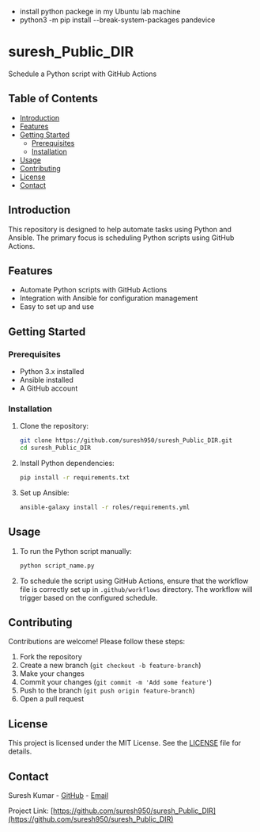 - install python packege in my Ubuntu lab machine
- python3 -m pip install --break-system-packages pandevice

# suresh_Public_DIR

Schedule a Python script with GitHub Actions

## Table of Contents
- [Introduction](#introduction)
- [Features](#features)
- [Getting Started](#getting-started)
  - [Prerequisites](#prerequisites)
  - [Installation](#installation)
- [Usage](#usage)
- [Contributing](#contributing)
- [License](#license)
- [Contact](#contact)

## Introduction
This repository is designed to help automate tasks using Python and Ansible. The primary focus is scheduling Python scripts using GitHub Actions.

## Features
- Automate Python scripts with GitHub Actions
- Integration with Ansible for configuration management
- Easy to set up and use

## Getting Started

### Prerequisites
- Python 3.x installed
- Ansible installed
- A GitHub account

### Installation
1. Clone the repository:
    ```sh
    git clone https://github.com/suresh950/suresh_Public_DIR.git
    cd suresh_Public_DIR
    ```

2. Install Python dependencies:
    ```sh
    pip install -r requirements.txt
    ```

3. Set up Ansible:
    ```sh
    ansible-galaxy install -r roles/requirements.yml
    ```

## Usage
1. To run the Python script manually:
    ```sh
    python script_name.py
    ```

2. To schedule the script using GitHub Actions, ensure that the workflow file is correctly set up in `.github/workflows` directory. The workflow will trigger based on the configured schedule.

## Contributing
Contributions are welcome! Please follow these steps:
1. Fork the repository
2. Create a new branch (`git checkout -b feature-branch`)
3. Make your changes
4. Commit your changes (`git commit -m 'Add some feature'`)
5. Push to the branch (`git push origin feature-branch`)
6. Open a pull request

## License
This project is licensed under the MIT License. See the [LICENSE](LICENSE) file for details.

## Contact
Suresh Kumar - [GitHub](https://github.com/suresh950) - [Email](mailto:suresh@example.com)

Project Link: [https://github.com/suresh950/suresh_Public_DIR](https://github.com/suresh950/suresh_Public_DIR)
